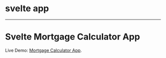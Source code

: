 # svelte app

---

# Svelte Mortgage Calculator App

Live Demo: [Mortgage Calculator App](https://natesol.github.io/svelte-mortgage-calculator/).